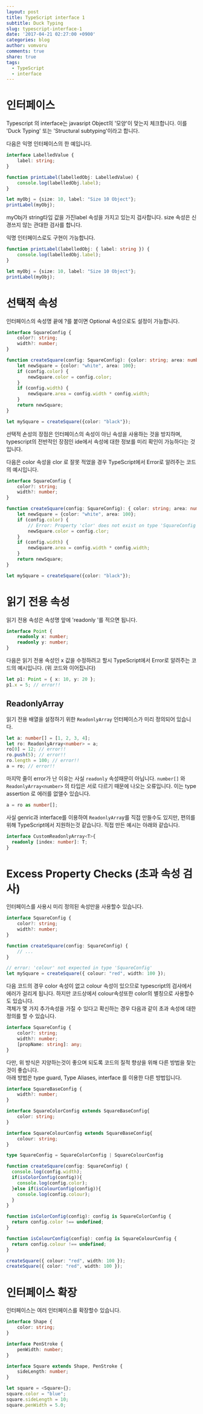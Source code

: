```yaml
---
layout: post
title: TypeScript interface 1
subtitle: Duck Typing
slug: typescript-interface-1
date: '2017-04-21 02:27:00 +0900'
categories: blog
author: vomvoru
comments: true
share: true
tags:
  - TypeScript
  - interface
---
```


# 인터페이스

Typescript 의 interface는 javasript Object의 '모양'이 맞는지 체크합니다.
이를 'Duck Typing' 또는 'Structural subtyping'이라고 합니다.

다음은 익명 인터페이스의 한 예입니다.

```ts
interface LabelledValue {
    label: string;
}

function printLabel(labelledObj: LabelledValue) {
    console.log(labelledObj.label);
}

let myObj = {size: 10, label: "Size 10 Object"};
printLabel(myObj);
```

myObj가 string타입 값을 가진label 속성을 가지고 있는지 검사합니다. size 속성은 신경쓰지 않는 관대한 검사를 합니다.

익명 인터페이스로도 구현이 가능합니다.

```ts
function printLabel(labelledObj: { label: string }) {
    console.log(labelledObj.label);
}

let myObj = {size: 10, label: "Size 10 Object"};
printLabel(myObj);
```

# 선택적 속성

인터페이스의 속성명 끝에 ?를 붙이면 Optional 속성으로도 설정이 가능합니다.

```ts
interface SquareConfig {
    color?: string;
    width?: number;
}

function createSquare(config: SquareConfig): {color: string; area: number} {
    let newSquare = {color: "white", area: 100};
    if (config.color) {
        newSquare.color = config.color;
    }
    if (config.width) {
        newSquare.area = config.width * config.width;
    }
    return newSquare;
}

let mySquare = createSquare({color: "black"});
```

선택적 손성의 장점은 인터페이스의 속성이 아닌 속성을 사용하는 것을 방지하며, typescript의 전반적인 장점인 ide에서 속성에 대한 정보를 미리 확인이 가능하다는 것입니다.

다음은 color 속성을 clor 로 잘못 적었을 경우 TypeScript에서 Error로 알려주는 코드의 예시입니다.
```ts
interface SquareConfig {
    color?: string;
    width?: number;
}

function createSquare(config: SquareConfig): { color: string; area: number } {
    let newSquare = {color: "white", area: 100};
    if (config.color) {
        // Error: Property 'clor' does not exist on type 'SquareConfig'
        newSquare.color = config.clor;
    }
    if (config.width) {
        newSquare.area = config.width * config.width;
    }
    return newSquare;
}

let mySquare = createSquare({color: "black"});
```

# 읽기 전용 속성

읽기 전용 속성은 속성명 앞에 'readonly '를 적으면 됩니다.

```ts
interface Point {
    readonly x: number;
    readonly y: number;
}
```

다음은 읽기 전용 속성인 x 값을 수정하려고 할시 TypeScript에서 Error로 알려주는 코드의 예시입니다. (위 코드와 이어집니다)

```ts
let p1: Point = { x: 10, y: 20 };
p1.x = 5; // error!!
```

## ReadonlyArray
읽기 전용 배열을 설정하기 위한 `ReadonlyArray` 인터페이스가 미리 정의되어 있습니다.

```ts
let a: number[] = [1, 2, 3, 4];
let ro: ReadonlyArray<number> = a;
ro[0] = 12; // error!!
ro.push(5); // error!!
ro.length = 100; // error!!
a = ro; // error!!
```

마지막 줄이 error가 난 이유는 사실 `readonly` 속성때문이 아닙니다. `number[]` 와 `ReadonlyArray<number>` 의 타입은 서로 다르기 때문에 나오는 오류입니다.
이는 type assertion 로 에러를 없앨수 있습니다.

```ts
a = ro as number[];
```

사실 genric과 interface를 이용하여 `ReadonlyArra`y를 직접 만들수도 있지만, 편의를 위해 TypeScript에서 지원하는것 같습니다. 직접 만든 예시는 아래와 같습니다.

```ts
interface CustomReadonlyArray<T>{
  readonly [index: number]: T;
}
```

# Excess Property Checks (초과 속성 검사)
인터페이스를 사용시 미리 정의된 속성만을 사용할수 있습니다.

```ts
interface SquareConfig {
    color?: string;
    width?: number;
}

function createSquare(config: SquareConfig) {
    // ...
}

// error: 'colour' not expected in type 'SquareConfig'
let mySquare = createSquare({ colour: "red", width: 100 });
```
다음 코드의 경우 color 속성이 없고 colour 속성이 있으므로 typescript의 검사에서 에러가 걸리게 됩니다.
하지만 코드상에서 colour속성또한 color의 별칭으로 사용할수도 있습니다.  
객체가 몇 가지 추가속성을 가질 수 있다고 확신하는 경우 다음과 같이 초과 속성에 대한 정의를 할 수 있습니다.

```ts
interface SquareConfig {
    color?: string;
    width?: number;
    [propName: string]: any;
}
```

다만, 위 방식은 지양하는것이 좋으며 되도록 코드의 질적 향상을 위해 다른 방법을 찾는것이 좋습니다.  
아래 방법은 type guard, Type Aliases, interface 를 이용한 다른 방법입니다.

```ts
interface SquareBaseConfig {
    width?: number;
}

interface SquareColorConfig extends SquareBaseConfig{
    color: string;
}

interface SquareColourConfig extends SquareBaseConfig{
    colour: string;
}

type SquareConfig = SquareColorConfig | SquareColourConfig

function createSquare(config: SquareConfig) {
  console.log(config.width);
  if(isColorConfig(config)){
    console.log(config.color);
  }else if(isColourConfig(config)){
    console.log(config.colour);
  }
}

function isColorConfig(config): config is SquareColorConfig {
  return config.color !== undefined;
}

function isColourConfig(config): config is SquareColourConfig {
  return config.colour !== undefined;
}

createSquare({ colour: "red", width: 100 });
createSquare({ color: "red", width: 100 });

```

# 인터페이스 확장
인터페이스는 여러 인터페이스를 확장할수 있습니다.
```ts
interface Shape {
    color: string;
}

interface PenStroke {
    penWidth: number;
}

interface Square extends Shape, PenStroke {
    sideLength: number;
}

let square = <Square>{};
square.color = "blue";
square.sideLength = 10;
square.penWidth = 5.0;
```
